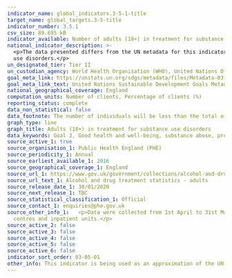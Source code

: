 ```yaml
---
indicator_name: global_indicators.3-5-1-title
target_name: global_targets.3-5-title
indicator_number: 3.5.1
csv_size: 89.695 kB
indicator_available: Number of adults (18+) in treatment for substance use disorders (drug use disorders and alcohol use disorders)
national_indicator_description: >-
  <p>The data presented differs from the UN metadata for this indicator.</p><p>The data presented reports the number of adults (18+) in treatment for substance use disorders. The UN metadata asks for the percentage of people with substance use disorders who are in treatment for substance
  use disorders.</p>
un_designated_tier: Tier II
un_custodian_agency: World Health Organisation (WHO), United Nations Office on Drugs and Crime (UNODC)
goal_meta_link: https://unstats.un.org/sdgs/metadata/files/Metadata-03-05-01.pdf
goal_meta_link_text: United Nations Sustainable Development Goals Metadata (PDF 4.0 MB)
national_geographical_coverage: England
computation_units: Number of clients, Percentage of clients (%)
reporting_status: complete
data_non_statistical: false
data_footnote: The number of individuals will be less than the total of the reported substances as an individual may present with more than one problematic substance.
graph_type: line
graph_title: Adults (18+) in treatment for substance use disorders
data_keywords: Goal 3, Good health and well-being, substance abuse, prevention, treatment, drugs, alcohol, narcotics, addiction, rehabilitation
source_active_1: true
source_organisation_1: Public Health England (PHE)
source_periodicity_1: Annual
source_earliest_available_1: 2016
source_geographical_coverage_1: England
source_url_1: https://www.gov.uk/government/collections/alcohol-and-drug-misuse-and-treatment-statistics
source_url_text_1: Alcohol and drug treatment statistics - adults
source_release_date_1: 30/01/2020
source_next_release_1: TBC
source_statistical_classification_1: Official
source_contact_1: enquiries@phe.gov.uk
source_other_info_1:   <p>Data were collected from 1st April to 31st March.</p><p>Treatment centres from across England submitted the data to Public Health England (PHE). These treatment centres include - community-based specialist drug and alcohol services, primary care services, residential rehabilition
  centres and inpatient units.</p>
source_active_2: false
source_active_3: false
source_active_4: false
source_active_5: false
source_active_6: false
indicator_sort_order: 03-05-01
other_info: This indicator is being used as an approximation of the UN SDG Indicator. Where possible, we will work to identify or develop UK data to meet the global indicator specification. 
---
```

